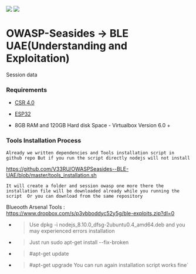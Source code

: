 ![](https://github.com/V33RU/OWASP-Seasides/blob/master/bleah.png)
![](https://github.com/V33RU/OWASP-Seasides/blob/master/Capture.PNG)

# OWASP-Seasides -> BLE UAE(Understanding and Exploitation)
Session data


### Requirements
- [CSR 4.0](https://www.amazon.in/GENERIC-Ultra-Mini-Bluetooth-Dongle-Adapter/dp/B0117H7GZ6/ref=asc_df_B0117H7GZ6/?tag=googleshopdes-21&linkCode=df0&hvadid=396984700257&hvpos=&hvnetw=g&hvrand=17789616132988851752&hvpone=&hvptwo=&hvqmt=&hvdev=c&hvdvcmdl=&hvlocint=&hvlocphy=9075378&hvtargid=pla-343685677347&psc=1&ext_vrnc=hi)

- [ESP32](https://www.amazon.in/ESP32-Development-Board-CP2102-Bluetooth/dp/B074ZPWVVQ/ref=asc_df_B074ZPWVVQ/?tag=googleshopdes-21&linkCode=df0&hvadid=396989245566&hvpos=&hvnetw=g&hvrand=5201736676378865268&hvpone=&hvptwo=&hvqmt=&hvdev=c&hvdvcmdl=&hvlocint=&hvlocphy=9075378&hvtargid=pla-837119951691&psc=1&ext_vrnc=hi)

- 8GB RAM and 120GB Hard disk Space - Virtualbox Version 6.0 +


### Tools Installation Process
`Already we written dependencies and Tools installation script in github repo But if you run the script directly nodejs will not install`

https://github.com/V33RU/OWASPSeasides--BLE-UAE/blob/master/tools_installation.sh

`It will create a folder and session owasp one more there the installation file will be downloaded already while you running the script 
Or you can download from the same repository` 

 Blueooth Arsenal Tools : https://www.dropbox.com/s/p3vbboddyc52y5g/ble-exploits.zip?dl=0

  - > Use dpkg -i nodejs_8.10.0_dfsg-2ubuntu0.4_amd64.deb
  and you may experienced errors installation 
  - > Just run sudo apt-get install --fix-broken
  - > #apt-get update
  - > #apt-get upgrade 
 You can run again installation script works fine`
